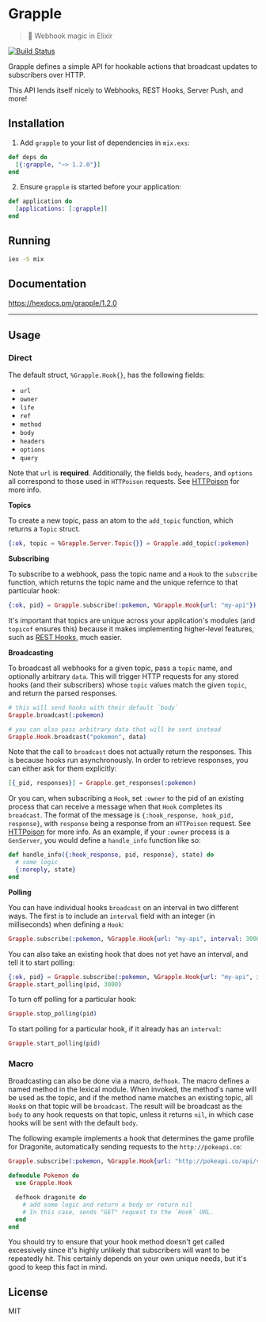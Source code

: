 # Grapple
> :green_apple: Webhook magic in Elixir

[![Build Status](https://travis-ci.org/camirmas/grapple.svg?branch=master)](https://travis-ci.org/camirmas/grapple)

Grapple defines a simple API for hookable actions that broadcast updates to subscribers over HTTP.

This API lends itself nicely to Webhooks, REST Hooks, Server Push, and more!

## Installation

1. Add `grapple` to your list of dependencies in `mix.exs`:

  ```elixir
  def deps do
    [{:grapple, "~> 1.2.0"}]
  end
  ```

2. Ensure `grapple` is started before your application:

  ```elixir
  def application do
    [applications: [:grapple]]
  end
  ```

## Running

```bash
iex -S mix
```

## Documentation
https://hexdocs.pm/grapple/1.2.0

---

## Usage

### Direct

The default struct, `%Grapple.Hook{}`, has the following fields:

- `url`
- `owner`
- `life`
- `ref`
- `method`
- `body`
- `headers`
- `options`
- `query`

Note that `url` is **required**. Additionally, the fields `body`, `headers`, and
`options` all correspond to those used in `HTTPoison` requests. See [HTTPoison](https://github.com/edgurgel/httpoiso://github.com/edgurgel/httpoison)
for more info.

**Topics**

To create a new topic, pass an atom to the `add_topic` function, which returns
a `Topic` struct.

```elixir
{:ok, topic = %Grapple.Server.Topic{}} = Grapple.add_topic(:pokemon)
```

**Subscribing**

To subscribe to a webhook, pass the topic name and a `Hook` to the `subscribe` function, which returns the topic name and the unique refernce to that particular hook:
```elixir
{:ok, pid} = Grapple.subscribe(:pokemon, %Grapple.Hook{url: "my-api"})
```

It's important that topics are unique across your application's modules (and `topicof` ensures this) because it makes implementing higher-level features, such as [REST Hooks](http://resthooks.org), much easier.

**Broadcasting**

To broadcast all webhooks for a given topic, pass a `topic` name, and optionally arbitrary `data`.
This will trigger HTTP requests for any stored hooks (and their subscribers) whose `topic` values match the given `topic`, and return the parsed responses.

```elixir
# this will send hooks with their default `body`
Grapple.broadcast(:pokemon)

# you can also pass arbitrary data that will be sent instead
Grapple.Hook.broadcast("pokemon", data)
```

Note that the call to `broadcast` does not actually return the responses. This is because
hooks run asynchronously. In order to retrieve responses, you can either ask for them explicitly:
```elixir
[{_pid, responses}] = Grapple.get_responses(:pokemon)
```

Or you can, when subscribing a `Hook`, set `:owner` to the pid of an existing
process that can receive a message when that `Hook` completes its `broadcast`.
The format of the message is `{:hook_response, hook_pid, response}`, with
`response` being a response from an `HTTPoison` request. See [HTTPoison](https://github.com/edgurgel/httpoiso://github.com/edgurgel/httpoison)
for more info. As an example, if your `:owner` process is a `GenServer`,
you would define a `handle_info` function like so:
```elixir
def handle_info({:hook_response, pid, response}, state) do
  # some logic
  {:noreply, state}
end
```

**Polling**

You can have individual hooks `broadcast` on an interval in two different ways.
The first is to include an `interval` field with an integer (in milliseconds)
when defining a `Hook`:
```elixir
Grapple.subscribe(:pokemon, %Grapple.Hook{url: "my-api", interval: 3000}
```

You can also take an existing hook that does not yet have an interval, and tell
it to start polling:
```elixir
{:ok, pid} = Grapple.subscribe(:pokemon, %Grapple.Hook{url: "my-api", interval: 3000}
Grapple.start_polling(pid, 3000)
```

To turn off polling for a particular hook:
```elixir
Grapple.stop_polling(pid)
```

To start polling for a particular hook, if it already has an `interval`:
```elixir
Grapple.start_polling(pid)
```

### Macro

Broadcasting can also be done via a macro, `defhook`. The macro defines a named
method in the lexical module. When invoked, the method's name will be used as the
topic, and if the method name matches an existing topic, all `Hook`s on that topic
will be `broadcast`. The result will be broadcast as the `body` to any hook requests
on that topic, unless it returns `nil`, in which case hooks will be sent with the
default `body`.

The following example implements a hook that determines the game profile for Dragonite,
automatically sending requests to the `http://pokeapi.co`:

```elixir
Grapple.subscribe(:pokemon, %Grapple.Hook{url: "http://pokeapi.co/api/v2/pokemon/149"})

defmodule Pokemon do
  use Grapple.Hook

  defhook dragonite do
    # add some logic and return a body or return nil
    # In this case, sends "GET" request to the `Hook` URL.
  end
end
```

You should try to ensure that your hook method doesn't get called excessively
since it's highly unlikely that subscribers will want to be repeatedly hit.
This certainly depends on your own unique needs, but it's good to keep this fact in mind.

## License

MIT
